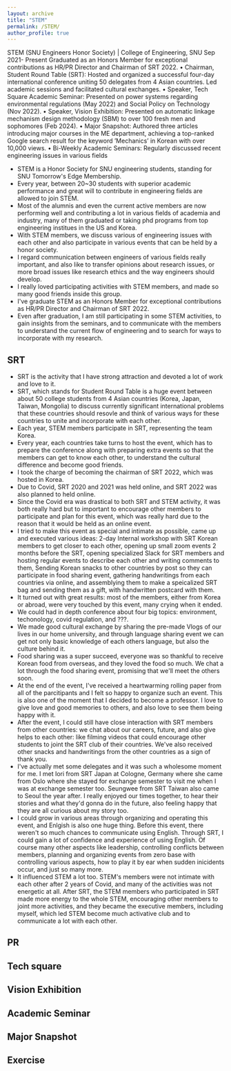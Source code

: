 ```yaml
---
layout: archive
title: "STEM"
permalink: /STEM/
author_profile: true
---
```


 STEM (SNU Engineers Honor Society) | College of Engineering, SNU
 Sep 2021- Present
 Graduated as an Honors Member for exceptional contributions as HR/PR Director and Chairman of SRT 2022.
 • Chairman, Student Round Table (SRT): Hosted and organized a successful four-day international conference uniting
 50 delegates from 4 Asian countries. Led academic sessions and facilitated cultural exchanges.
 • Speaker, Tech Square Academic Seminar: Presented on power systems regarding environmental regulations (May
 2022) and Social Policy on Technology (Nov 2022).
 • Speaker, Vision Exhibition: Presented on automatic linkage mechanism design methodology (SBM) to over 100 fresh
men and sophomores (Feb 2024).
 • Major Snapshot: Authored three articles introducing major courses in the ME department, achieving a top-ranked
 Google search result for the keyword ’Mechanics’ in Korean with over 10,000 views.
 • Bi-Weekly Academic Seminars: Regularly discussed recent engineering issues in various fields

- STEM is a Honor Society for SNU engineering students, standing for SNU Tomorrow's Edge Membership.
- Every year, between 20~30 students with superior academic performance and great will to contribute in engineering fields are allowed to join STEM.
- Most of the alumnis and even the current active members are now performing well and contributing a lot in various fields of academia and industry, many of them graduated or taking phd programs from top engineering institues in the US and Korea.
- With STEM members, we discuss various of engineering issues with each other and also participate in various events that can be held by a honor society.
- I regard communication between engineers of various fields really important, and also like to transfer opinions about research issues, or more broad issues like research ethics and the way engineers should develop.
- I really loved participating activities with STEM members, and made so many good friends inside this group.
- I've graduate STEM as an Honors Member for exceptional contributions as HR/PR Director and Chairman of SRT 2022.
- Even after graduation, I am still participating in some STEM activities, to gain insights from the seminars, and to communicate with the members to understand the current flow of engineering and to search for ways to incorporate with my research.

## SRT

- SRT is the activity that I have strong attraction and devoted a lot of work and love to it.
- SRT, which stands for Student Round Table is a huge event between about 50 college students from 4 Asian countries (Korea, Japan, Taiwan, Mongolia) to discuss currently significant international problems that these countries should resovle and think of various ways for these countries to unite and incorporate with each other.
- Each year, STEM members participate in SRT, representing the team Korea.
- Every year, each countries take turns to host the event, which has to prepare the conference along with preparing extra events so that the members can get to know each other, to understand the cultural difference and become good friends.
- I took the charge of becoming the chairman of SRT 2022, which was hosted in Korea.
- Due to Covid, SRT 2020 and 2021 was held online, and SRT 2022 was also planned to held online.
- Since the Covid era was drastical to both SRT and STEM activity, it was both really hard but to important to encourage other members to participate and plan for this event, which was really hard due to the reason that it would be held as an online event.
- I tried to make this event as special and intimate as possible, came up and executed various ideas: 2-day Internal workshop with SRT Korean members to get closer to each other, opening up small zoom events 2 months before the SRT, opening specialized Slack for SRT members and hosting regular events to describe each other and writing comments to them, Sending Korean snacks to other countries by post so they can participate in food sharing event, gathering handwritings from each countries via online, and assemblying them to make a speicalized SRT bag and sending them as a gift, with handwritten postcard with them.
- It turned out with great results: most of the members, either from Korea or abroad, were very touched by this event, many crying when it ended.
- We could had in depth conference about four big topics: environment, techonology, covid regulation, and ???.
- We made good cultural exchange by sharing the pre-made Vlogs of our lives in our home university, and through language sharing event we can get not only basic knowledge of each others language, but also the culture behind it.
- Food sharing was a super succeed, everyone was so thankful to receive Korean food from overseas, and they loved the food so much. We chat a lot through the food sharing event, promising that we'll meet the others soon.
- At the end of the event, I've received a heartwarming rolling paper from all of the parcitipants and I felt so happy to organize such an event. This is also one of the moment that I decided to become a professor. I love to give love and good memories to others, and also love to see them being happy with it.
- After the event, I could still have close interaction with SRT members from other countries: we chat about our careers, future, and also give helps to each other: like filming videos that could encourage other students to joint the SRT club of their countries. We've also received other snacks and handwritings from the other countries as a sign of thank you.
- I've actually met some delegates and it was such a wholesome moment for me. I met Iori from SRT Japan at Cologne, Germany where she came from Oslo where she stayed for exchange semester to visit me when I was at exchange semester too. Seungwee from SRT Taiwan also came to Seoul the year after. I really enjoyed our times together, to hear their stories and what they'd gonna do in the future, also feeling happy that they are all curious about my story too.
- I could grow in various areas through organizing and operating this event, and Enlgish is also one huge thing. Before this event, there weren't so much chances to communicate using English. Through SRT, I could gain a lot of confidence and experience of using English. Of course many other aspects like leadership, controlling conflicts between members, planning and organizing events from zero base with controlling various aspects, how to play it by ear when sudden inicidents occur, and just so many more.
- It influenced STEM a lot too. STEM's members were not intimate with each other after 2 years of Covid, and many of the activities was not energetic at all. After SRT, the STEM members who participated in SRT made more energy to the whole STEM, encouraging other members to joint more activities, and they became the executive members, including myself, which led STEM become much activative club and to communicate a lot with each other. 

## PR

## Tech square

## Vision Exhibition

## Academic Seminar

## Major Snapshot

## Exercise
